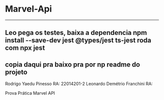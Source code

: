 # Marvel-Api
--------------------------

Leo pega os testes, baixa a dependencia npm install --save-dev jest @types/jest ts-jest
roda com npx jest
---------------------------
copia daqui pra baixo pra por np readme do projeto
--------------------------
Rodrigo Yaedu Pinesso RA: 22014201-2
Leonardo Demétrio Franchini RA:

Prova Prática Marvel API

